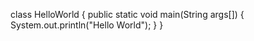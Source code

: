 class HelloWorld
{         public static void main(String args[])
          {
                  System.out.println("Hello World");
           }
}
